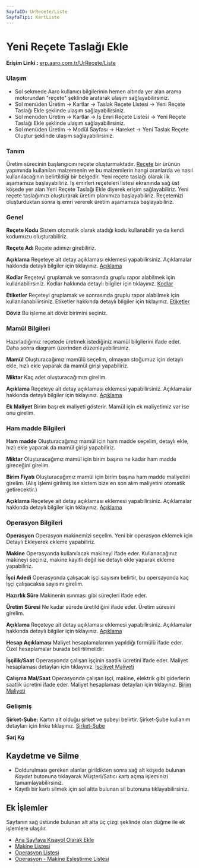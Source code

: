 ```yaml
---
SayfaID: UrRecete/Liste
SayfaTipi: KartListe
---
```


# Yeni Reçete Taslağı Ekle

**Erişim Linki :** [erp.aaro.com.tr/UrRecete/Liste](erp.aaro.com.tr/UrRecete/Liste)

### Ulaşım 

- Sol sekmede Aaro kullanıcı bilgilerinin hemen altında yer alan arama motorundan "reçete" şeklinde aratarak ulaşım sağlayabilirsiniz.
- Sol menüden Üretim -> Kartlar -> Taslak Reçete Listesi -> Yeni Reçete Taslağı Ekle şeklinde ulaşım sağlayabilirsiniz.
- Sol menüden Üretim -> Kartlar -> İş Emri Reçete Listesi -> Yeni Reçete Taslağı Ekle şeklinde ulaşım sağlayabilirsiniz.
- Sol menüden Üretim -> Modül Sayfası -> Hareket -> Yeni Taslak Reçete Oluştur şeklinde ulaşım sağlayabilirsiniz.

### Tanım 

Üretim sürecinin başlangıcını reçete oluşturmaktadır. 
[Reçete](../Uretim/Recete.md) bir ürünün yapımında kullanılan malzemenin ve bu malzemlerin hangi oranlarda ve nasıl kullanılacağının belirtildiği bir belgedir.
Yeni reçete taslağı olarak ilk aşamamıza başlayabiliriz. 
İş emirleri reçeteleri listesi ekranında sağ üst köşede yer alan Yeni Reçete Taslağı Ekle diyerek erişim sağlayabiliriz.
Yeni reçete taslağımızı oluşturarak üretim planımıza başlayabiliriz. 
Reçetemizi oluşturduktan sonra iş emri vererek üretim aşamamıza başlayabiliriz.

### Genel

**Reçete Kodu** Sistem otomatik olarak atadığı kodu kullanabilir ya da kendi kodumuzu oluşturabiliriz.

**Reçete Adı** Reçete adımızı girebiliriz.

**Açıklama** Reçeteye ait detay açıklaması eklemesi yapabilirsiniz. Açıklamalar hakkında detaylı bilgiler için tıklayınız. [Açıklama](../TemelOzellikler/Aciklama.md)

**Kodlar** Reçeteyi gruplamak ve sonrasında gruplu rapor alabilmek için kullanabilirsiniz. Kodlar hakkında detaylı bilgiler için tıklayınız. [Kodlar](../TemelOzellikler/Kodlar.md)

**Etiketler** Reçeteyi gruplamak ve sonrasında gruplu rapor alabilmek için kullanılanabilirsiniz. Etiketler hakkında detaylı bilgiler için tıklayınız. [Etiketler](../TemelOzellikler/Etiketler.md)

**Döviz** Bu işleme ait döviz birimini seçiniz.

### Mamül Bilgileri

Hazırladığımız reçetede üretmek istediğiniz mamül bilgilerini ifade eder. Daha sonra diagram üzerinden düzenleyebilirsiniz.

**Mamül** Oluşturacağımız mamülü seçelim, olmayan stoğumuz için detaylı ekle, hızlı ekle yaparak da mamül girişi yapabiliriz.

**Miktar** Kaç adet oluşturacağımızı girelim.

**Açıklama** Reçeteye ait detay açıklaması eklemesi yapabilirsiniz. Açıklamalar hakkında detaylı bilgiler için tıklayınız. [Açıklama](../TemelOzellikler/Aciklama.md)

**Ek Maliyet** Birim başı ek maliyeti gösterir. Mamül için ek maliyetimiz var ise onu girelim.

### Ham madde Bilgileri

**Ham madde** Oluşturacağımız mamül için ham madde seçelim, detaylı ekle, hızlı ekle yaparak da mamül girişi yapabiliriz.

**Miktar** Oluşturacağımız mamül için birim başına ne kadar ham madde gireceğini girelim. 

**Birim Fiyatı** Oluşturacağımız mamül için birim başına ham madde maliyetini girelim. (Alış işlemi girilmiş ise sistem bize en son alım maliyetini otomatik getirecektir.)

**Açıklama** Reçeteye ait detay açıklaması eklemesi yapabilirsiniz. Açıklamalar hakkında detaylı bilgiler için tıklayınız. [Açıklama](../TemelOzellikler/Aciklama.md)

### Operasyon Bilgileri

**Operasyon** Operasyon makinemizi seçelim. Yeni bir operasyon eklemek için Detaylı Ekleyerek ekleme yapabiliriz.

**Makine** Operasyonda kullanılacak makineyi ifade eder. Kullanacağınız makineyi seçiniz, makine kayıtlı değil ise detaylı ekle yaparak ekleme yapabiliriz.

**İşci Adedi** Operasyonda çalışacak işçi sayısını belirtir, bu opersayonda kaç işçi çalışacaksa sayısını girelim.

**Hazırlık Süre** Makinenin ısınması gibi süreçleri ifade eder.

**Üretim Süresi** Ne kadar sürede üretildiğini ifade eder. Üretim süresini girelim.

**Açıklama** Reçeteye ait detay açıklaması eklemesi yapabilirsiniz. Açıklamalar hakkında detaylı bilgiler için tıklayınız. [Açıklama](../TemelOzellikler/Aciklama.md)

**Hesap Açıklaması** Maliyet hesaplamalarının yapıldığı formülü ifade eder. Özel hesaplamalar burada belirtilmelidir.

**İşçilik/Saat** Operasyonda çalışan işçinin saatlik ücretini ifade eder. Maliyet hesaplaması detayları için tıklayınız. [İşçiliyet Maliyeti](../Uretim/IscilikMaliyeti.md)

**Çalışma Mal/Saat** Operasyonda çalışan işçi, makine, elektrik gibi giderlerin saatlik ücretini ifade eder. Maliyet hesaplaması detayları için tıklayınız. [Birim Maliyeti](../Uretim/BirimMaliyeti.md)

### Gelişmiş

**Şirket-Şube:** Kartın ait olduğu şirket ve şubeyi belirtir. Şirket-Şube kullanım detayları için linke tıklayınız. [Şirket-Şube](../TemelOzellikler/SirketSubeKart.md)

**Şarj Kg**

## Kaydetme ve Silme

- Doldurulması gereken alanlar girildikten sonra sağ alt köşede bulunan *Kaydet* butonuna tıklayarak Müşteri/Satıcı kartı açma işleminizi tamamlayabilirsiniz.
- Kayıtlı bir kartı silmek için sol altta bulunan sil butonuna tıklayabilirsiniz.

## Ek İşlemler 

Sayfanın sağ üstünde bulunan alt alta üç çizgi şeklinde olan düğme ile ek işlemlere ulaşılır.
- [Ana Sayfaya Kısayol Olarak Ekle](../TemelOzellikler/KisaYollaraEkleme.md)
- [Makine Listesi](../Uretim/MakineListesi.md)
- [Operasyon Listesi](../Uretim/OperasyonListesi.md)
- [Operasyon - Makine Eşleştirme Listesi](../Uretim/OperasyonMakineEslestirme.md)